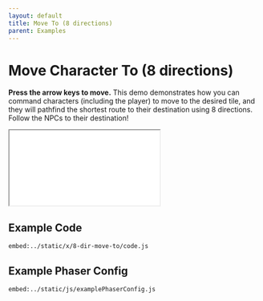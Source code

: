 ```yaml
---
layout: default
title: Move To (8 directions)
parent: Examples
---
```


# Move Character To (8 directions)

**Press the arrow keys to move.** This demo demonstrates how you can command characters (including the player) to move to the desired tile, and they will pathfind the shortest route to their destination using 8 directions. Follow the NPCs to their destination!

<iframe src="/x/8-dir-move-to"></iframe>

## Example Code

`embed:../static/x/8-dir-move-to/code.js`

## Example Phaser Config

`embed:../static/js/examplePhaserConfig.js`
